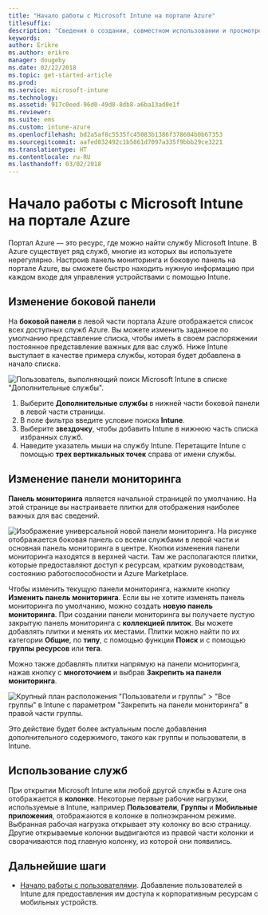 ```yaml
---
title: "Начало работы с Microsoft Intune на портале Azure"
titlesuffix: 
description: "Сведения о создании, совместном использовании и просмотре панелей мониторинга в Microsoft Intune на портале Azure."
keywords: 
author: Erikre
ms.author: erikre
manager: dougeby
ms.date: 02/22/2018
ms.topic: get-started-article
ms.prod: 
ms.service: microsoft-intune
ms.technology: 
ms.assetid: 917c0eed-96d0-49d8-8db8-a6ba13ad0e1f
ms.reviewer: 
ms.suite: ems
ms.custom: intune-azure
ms.openlocfilehash: bd2a5af8c5535fc45083b1386f378604b0b67353
ms.sourcegitcommit: aafed032492c1b5861d7097a335f9bbb29ce3221
ms.translationtype: HT
ms.contentlocale: ru-RU
ms.lasthandoff: 03/02/2018
---
```

# <a name="getting-started-with-microsoft-intune-in-the-azure-portal"></a>Начало работы с Microsoft Intune на портале Azure

Портал Azure — это ресурс, где можно найти службу Microsoft Intune. В Azure существует ряд служб, многие из которых вы используете нерегулярно. Настроив панель мониторинга и боковую панель на портале Azure, вы сможете быстро находить нужную информацию при каждом входе для управления устройствами с помощью Intune.

## <a name="changing-the-sidebar"></a>Изменение боковой панели

На __боковой панели__ в левой части портала Azure отображается список всех доступных служб Azure. Вы можете изменить заданное по умолчанию представление списка, чтобы иметь в своем распоряжении постоянное представление важных для вас служб. Ниже Intune выступает в качестве примера службы, которая будет добавлена в начало списка.

![Пользователь, выполняющий поиск Microsoft Intune в списке "Дополнительные службы".](./media/azure-add-intune1.png)

1. Выберите **Дополнительные службы** в нижней части боковой панели в левой части страницы.
2. В поле фильтра введите условие поиска **Intune**.
3. Выберите **звездочку**, чтобы добавить Intune в нижнюю часть списка избранных служб.
4. Наведите указатель мыши на службу Intune. Перетащите Intune с помощью **трех вертикальных точек** справа от имени службы.

## <a name="changing-the-dashboard"></a>Изменение панели мониторинга

**Панель мониторинга** является начальной страницей по умолчанию. На этой странице вы настраиваете плитки для отображения наиболее важных для вас сведений.

![Изображение универсальной новой панели мониторинга. На рисунке отображается боковая панель со всеми службами в левой части и основная панель мониторинга в центре. Кнопки изменения панели мониторинга находятся в верхней части. Там же располагаются плитки, которые предоставляют доступ к ресурсам, кратким руководствам, состоянию работоспособности и Azure Marketplace.](./media/azure-default-dashboard.png)

Чтобы изменить текущую панели мониторинга, нажмите кнопку **Изменить панель мониторинга**. Если вы не хотите изменять панель мониторинга по умолчанию, можно создать **новую панель мониторинга**. При создании панели мониторинга вы получаете пустую закрытую панель мониторинга с **коллекцией плиток**. Вы можете добавлять плитки и менять их местами. Плитки можно найти по их категории **Общие**, по **типу**, с помощью функции **Поиск** и с помощью **группы ресурсов** или **тега**.

Можно также добавлять плитки напрямую на панели мониторинга, нажав кнопку с **многоточием** и выбрав **Закрепить на панели мониторинга**.

![Крупный план расположения "Пользователи и группы" > "Все группы" в Intune с параметром "Закрепить на панели мониторинга" в правой части группы.](./media/azure-pin-to-dashboard.png)

Это действие будет более актуальным после добавления дополнительного содержимого, такого как группы и пользователи, в Intune.

## <a name="using-services"></a>Использование служб

При открытии Microsoft Intune или любой другой службы в Azure она отображается в **колонке**. Некоторые первые рабочие нагрузки, используемые в Intune, например **Пользователи**, **Группы** и **Мобильные приложения**, отображаются в колонке в полноэкранном режиме. Выбранная рабочая нагрузка открывает эту колонку во всю страницу. Другие открываемые колонки выдвигаются из правой части колонки и сворачиваются под главную колонку, из которой они появились.

## <a name="next-steps"></a>Дальнейшие шаги

* [Начало работы с пользователями](get-started-users.md). Добавление пользователей в Intune для предоставления им доступа к корпоративным ресурсам с мобильных устройств.
